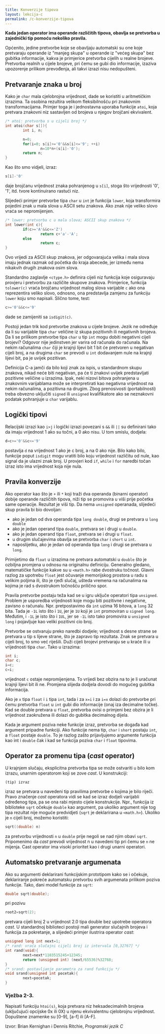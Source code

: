 ```yaml
---
title: Konverzije tipova
layout: lekcija-c
permalink: /c-konverzije-tipova
---
```


**Kada jedan operator ima operande različitih tipova, obavlja se pretvorba u zajednički tip pomoću nekoliko pravila.**

Općenito, jedine pretvorbe koje se obavljaju automatski su one koje pretvaraju operande iz "manjeg skupa" u operande iz "većeg skupa" bez gubitka informacije, kakva je primjerice pretvorba cijelih u realne brojeve. Pretvorba realnih u cijele brojeve, pri čemu se gubi dio informacije, izaziva upozorenje prilikom prevođenja, ali takvi izrazi nisu nedopušteni.

## Pretvaranje znaka u broj

Kako je `char` mala cjelobrojna vrijednost, dade se koristiti u aritmetičkim izrazima. Ta osobina rezultira velikom fleksibilnošću pri znakovnim transformacijama. Primjer toga je i jednostavna uporaba funkcije `atoi`, koja pretvara znakovni niz sastavljen od brojeva u njegov brojčani ekvivalent.

```c
/* atoi: pretvorba s u cijeli broj */
int atoi(char s[]){
        int i, n;

        n=0;
        for(i=0; s[i]>='0'&&s[i]<='9'; ++i)
                n=10*n+(s[i]-'0');
        return n;
}
```

Kao što smo vidjeli, izraz:

```c
s[i]-'0'
```

daje brojčanu vrijednost znaka pohranjenog u `s[i]`, stoga što vrijednosti '0', '1', itd. tvore kontinuirano rastući niz.

Slijedeći primjer pretvorbe tipa `char` u `int` je funkcija `lower`, koja transformira pojedini znak u mala slova u ASCII setu znakova. Ako znak nije veliko slovo vraća se nepromijenjen.

```c
/* lower: pretvorba c u mala slova; ASCII skup znakova */
int lower(int c){
        if(c>='A'&&c<='Z')
                return c+'a'-'A';
        else
                return c;
}
```

Ovo vrijedi za ASCII skup znakova, jer odgovarajuća velika i mala slova imaju jednak razmak od početka do kraja abecede, jer između nema nikakvih drugih znakova osim slova.

Standardno zaglavlje `<ctype.h>` definira cijeli niz funkcija koje osiguravaju provjeru i pretvorbu za različite skupove znakova. Primjerice, funkcija `tolower(c)` vraća brojčanu vrijednost malog slova varijable `c` ako ona reprezentira veliko slovo, odnosno, ona predstavlja zamjenu za funkciju `lower` koju smo napisali. Slično tome, test:

```c
c>='0'&&c<='9'
```

dade se zamijeniti sa `isdigit(c)`.

Postoji jedan trik kod pretvorbe znakova u cijele brojeve. Jezik ne određuje da li su varijable tipa `char` veličine iz skupa pozitivnih ili negativnih brojeva. Da li se prilikom pretvorbe tipa `char` u tip `int` mogu dobiti negativni cijeli brojevi? Odgovor nije jedinstven jer varira od računala do računala. Na nekim računalima `char` čiji je krajnji lijevi bit 1 bit će pretvoren u negativan cijeli broj, a na drugima `char` se prevodi u `int` dodavanjem nule na krajnji lijevi bit, pa je uvijek pozitivan.

Definicija C-a jamči da bilo koji znak za ispis, u standardnom skupu znakova, nikad neće biti negativan, pa će ti znakovi uvijek predstavljati pozitivne veličine u izrazima. Ipak, neki nizovi bitova pohranjena u znakovnim varijablama može se interpretirati kao negativna vrijednost na nekim računalima, a pozitivna na drugim. Zbog prenosivosti (portabilnosti) treba obvezno uključiti `signed` ili `unsigned` kvalifikatore ako se neznakovni podatak pohranjuje u `char` varijablu.

## Logički tipovi

Relacijski izrazi kao `i>j` i logički izrazi povezani s `&&` ili `||` su definirani tako da imaju vrijednost 1 ako su točni, a 0 ako nisu. U tom smislu, dodjela:

```c
d=c>='0'&&c<='9'
```

postavlja `d` na vrijednost 1 ako je c broj, a na 0 ako nije. Bilo kako bilo, funkcije poput `isdigit` mogu vratiti bilo koju vrijednost različitu od nule, kao signal da je ulazni znak broj. U provjeri kod `if`, `while` i `for` naredbi točan izraz isto ima vrijednost koja nije nula.

## Pravila konverzije

Ako operator kao što je `+` ili `*` koji traži dva operanda (binarni operator) dobije operande različitih tipova, niži tip se promovira u viši prije početka same operacije. Rezultat je viši tip. Da nema `unsigned` operanada, slijedeći skup pravila bi bio dovoljan:

- ako je jedan od dva operanda tipa `long double`, drugi se pretvara u `long double`
- ako je jedan operand tipa `double`, pretvara se i drugi u `double`.
- ako je jedan operand tipa `float`, pretvara se i drugi u `float`.
- u drugim slučajevima obavlja se pretvorba `char` i `short` u `int`.
- naposlijetku, ako je jedan od operanda tipa `long` i drugi se pretvara u `long`.

Primijetimo da `float` u izrazima ne pretvara automatski u `double` što je ozbiljna promjena u odnosu na originalnu definiciju. Generalno gledano, matematičke funkcije kakve su u `<math.h>` rabe dvostruku točnost. Glavni razlog za upotrebu `float` jest očuvanje memorijskog prostora u radu s velikim poljima ili, što je rjeđi slučaj, ušteda vremena na računalima na kojima je rad s dvostrukom točnošću prilično spor.

Pravila pretvorbe postaju teža kad se u igru uključe operatori tipa `unsigned`. Problem je usporedba vrijednosti koje mogu biti pozitivne i negativne, zavisno o računalu. Npr. pretpostavimo da `int` uzima 16 bitova, a `long` 32 bita. Tada je `-1L` isto što i `1U`, jer je `1U` koji je `int` promoviran u `signed long`. Međutim, i `-1L` je isto što i `1UL`, jer se `-1L` isto tako promovira u `unsigned long` i pojavljuje kao veliki pozitivni cio broj.

Pretvorbe se ostvaruju preko naredbi dodjele; vrijednost s desne strane se pretvara u tip s lijeve strane, što je zapravo tip rezultata. Znak se pretvara u cijeli broj, to smo već riješili. Duži cijeli brojevi pretvaraju se u kraće ili u vrijednosti tipa `char`. Tako u izrazima:

```c
int i;
char c;
i=c;
c=i;
```

vrijednost `c` ostaje nepromijenjena. To vrijedi bez obzira na to je li uračunat krajnji lijevi bit ili ne. Promjena slijeda dodjela dovodi do mogućeg gubitka informacija.

Ako je `x` tipa `float` i `i` tipa `int`, tada i za `x=i` i za `i=x` dolazi do pretvorbe pri čemu pretvorba `float` u `int` gubi dio informacije (onaj iza decimalne točke). Kad se double pretvara u `float`, pretvorba ovisi o primjeni bez obzira je li vrijednost zaokružena ili dolazi do gubitka decimalnog dijela.

Kada je argument poziva neke funkcije izraz, pretvorba se događa kad argument pripadne funkciji. Ako funkcije nema tip, `char` i `short` postaju `int`, a `float` postaje `double`. To je razlog zašto prijavljujemo argumente funkcija kao int i `double` čak i kad se funkcija poziva `char` i `float` tipovima.

## Operator za promenu tipa (*cast* operator)

U krajnjem slučaju, eksplicitna pretvorba tipa se može ostvariti u bilo kom izrazu, unarnim operatorom koji se zove *cast*. U konstrukciji:

```
(tip) izraz
```

izraz se pretvara u navedeni tip pravilima pretvorbe o kojima je bilo riječi. Pravo značenje *cast* operatora vidi se kad se izraz dodjeli varijabli određenog tipa, pa se ona rabi mjesto cijele konstrukcije. Npr., funkcija iz biblioteke `sqrt` očekuje `double` kao argument, pa ukoliko argument nije tog tipa rezultat nije moguće predvidjeti (`sqrt` je deklarirana u `<math.h>`). Ukoliko je `n` cijeli broj, možemo koristiti:

```c
sqrt((double) n)
```

za pretvorbu vrijednosti `n` u `double` prije negoli se nad njim obavi `sqrt`. Pripomenimo da *cast* prevodi vrijednost n u navedeni tip pri čemu se `n` ne mijenja. Cast operator ima visoki prioritet kao i drugi unarni operatori.

## Automatsko pretvaranje argumenata

Ako su argumenti deklarirani funkcijskim prototipom kako se i očekuje, deklariranje pokreće automatsku pretvorbu svih argumenata prilikom poziva funkcije. Tako, dani model funkcije za `sqrt`:

```c
double sqrt(double);
```

pri pozivu

```c
root2=sqrt(2);
```

pretvara cijeli broj 2 u vrijednost 2.0 tipa double bez upotrebe operatora *cast*. U standardnoj biblioteci postoji mali generator slučajnih brojeva i funkcija za pokretanje, a slijedeći primjer ilustrira operator *cast*:

```c
unsigned long int next=1;
/* rand: vraća slučajni cijeli broj iz intervala [0,32767] */
int rand(void){
        next=next*1103515245+12345;
        return (unsigned int) (next/65536)%32768;
}
/* srand: postavljanje parametra za rand funkciju */
void srand(unsigned int pocetak){
        next=pocetak;
}
```

### Vježba 2-3.

Napisati funkciju `htoi(s)`, koja pretvara niz heksadecimalnih brojeva (uključujući opcijske 0x ili 0X) u njenu ekvivalentnu cjelobrojnu vrijednost. Dopuštene znamenke su [0-9], [a-f] ili [A-F].


Izvor: Brian Kernighan i Dennis Ritchie, *Programski jezik C*
